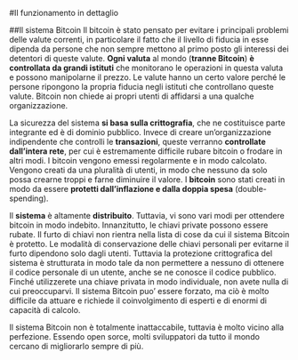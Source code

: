 #Il funzionamento in dettaglio

##Il sistema Bitcoin
Il bitcoin è stato pensato per evitare i principali problemi delle valute correnti, in particolare il fatto che il livello di fiducia in esse dipenda da persone che non sempre mettono al primo posto gli interessi dei detentori di queste valute.
__Ogni valuta__ al mondo (__tranne Bitcoin__) __è controllata da grandi istituti__ che monitorano le operazioni in questa valuta e possono manipolarne il prezzo.
Le valute hanno un certo valore perché le persone ripongono la propria fiducia negli istituti che controllano queste valute. Bitcoin non chiede ai propri utenti di affidarsi a una qualche organizzazione.

La sicurezza del sistema __si basa sulla crittografia__, che ne costituisce parte integrante ed è di dominio pubblico. Invece di creare un’organizzazione indipendente che controlli le __transazioni__, queste verranno __controllate dall’intera rete__, per cui è estremamente difficile rubare bitcoin o frodare in altri modi. I bitcoin vengono emessi regolarmente e in modo calcolato. Vengono creati da una pluralità di utenti, in modo che nessuno da solo possa crearne troppi e farne diminuire il valore.
I __bitcoin__ sono stati creati in modo da essere __protetti dall’inflazione e dalla doppia spesa__ (double-spending).

Il __sistema__ è altamente __distribuito__. Tuttavia, vi sono vari modi per ottendere bitcoin in modo indebito. Innanzitutto, le chiavi private possono essere rubate. Il furto di chiavi non rientra nella lista di cose da cui il sistema Bitcoin è protetto. Le modalità di conservazione delle chiavi personali per evitarne il furto dipendono solo dagli utenti. Tuttavia la protezione crittografica del sistema è strutturata in modo tale da non permettere a nessuno di ottenere il codice personale di un utente, anche se ne conosce il codice pubblico. Finché utilizzerete una chiave privata in modo individuale, non avete nulla di cui preoccuparvi.
Il sistema Bitcoin puo’ essere forzato, ma ciò è molto difficile da attuare e richiede il coinvolgimento di esperti e di enormi di capacità di calcolo.

Il sistema Bitcoin non è totalmente inattaccabile, tuttavia è molto vicino alla perfezione. Essendo open sorce, molti sviluppatori da tutto il mondo cercano di migliorarlo sempre di più.




